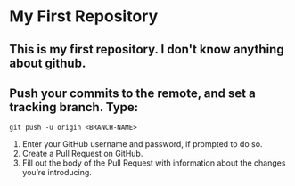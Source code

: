 # My First Repository
## This is my first repository. I don't know anything about github.
## Push your commits to the remote, and set a tracking branch. Type:

```git push -u origin <BRANCH-NAME>```
1. Enter your GitHub username and password, if prompted to do so.
2. Create a Pull Request on GitHub.
3. Fill out the body of the Pull Request with information about the changes you’re introducing.
